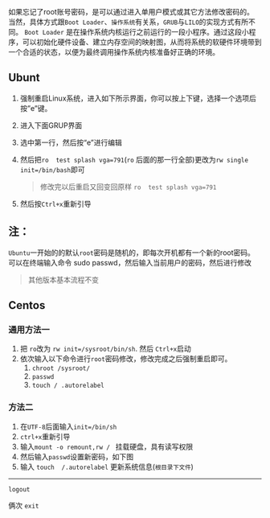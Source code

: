 如果忘记了root账号密码，是可以通过进入单用户模式或其它方法修改密码的。
当然，具体方式跟`Boot Loader`、`操作系统`有关系，`GRUB`与`LILO`的实现方式有所不同。
`Boot Loader` 是在操作系统内核运行之前运行的一段小程序。通过这段小程序，可以初始化硬件设备、建立内存空间的映射图，从而将系统的软硬件环境带到一个合适的状态，以便为最终调用操作系统内核准备好正确的环境。



Ubunt
----------------------

1. 强制重启Linux系统，进入如下所示界面，你可以按上下键，选择一个选项后按”e”键。 
2. 进入下面GRUP界面 

3. 选中第一行，然后按“e”进行编辑
4. 然后把`ro  test splash vga=791`(`ro` 后面的那一行全部)更改为`rw single  init=/bin/bash`即可
    > 修改完以后重启又回变回原样 `ro  test splash vga=791`
5. 然后按`Ctrl+x`重新引导 


## 注：
`Ubuntu`一开始的的默认`root`密码是随机的，即每次开机都有一个新的root密码。
可以在终端输入命令 sudo passwd，然后输入当前用户的密码，然后进行修改

> 其他版本基本流程不变

Centos
----------------------------------

### 通用方法一

1. 把 `ro`改为 `rw init=/sysroot/bin/sh`. 然后 `Ctrl+x`启动
2. 依次输入以下命令进行`root`密码修改，修改完成之后强制重启即可。  
    1. `chroot /sysroot/`
    2. `passwd `
    3. `touch / .autorelabel`


### 方法二

1. 在`UTF-8`后面输入`init=/bin/sh` 
2. `ctrl+x`重新引导
3. 输入`mount -o remount,rw / ` 挂载硬盘，具有读写权限
4. 然后输入`passwd`设置新密码，如下图
5. 输入 `touch  /.autorelabel`  更新系统信息(`根目录下文件`)

-----
`logout`

俩次 `exit `